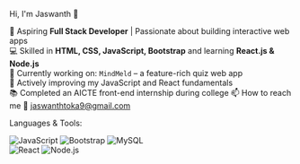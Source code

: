 Hi, I'm Jaswanth 👋

🌱 Aspiring **Full Stack Developer** | Passionate about building interactive web apps  
💻 Skilled in **HTML, CSS, JavaScript, Bootstrap** and learning **React.js & Node.js**  
🎯 Currently working on: `MindMeld` – a feature-rich quiz web app  
🚀 Actively improving my JavaScript and React fundamentals  
📚 Completed an AICTE front-end internship during college 
📫 How to reach me 📧 [jaswanthtoka9@gmail.com](mailto:jaswanthtoka9@gmail.com)


Languages & Tools:

![JavaScript](https://img.shields.io/badge/JavaScript-F7DF1E?style=flat&logo=javascript&logoColor=black)   ![Bootstrap](https://img.shields.io/badge/Bootstrap-7952B3?style=flat&logo=bootstrap&logoColor=white) ![MySQL](https://img.shields.io/badge/MySQL-4479A1?style=flat&logo=mysql&logoColor=white)  
![React](https://img.shields.io/badge/React-61DAFB?style=flat&logo=react&logoColor=black)  ![Node.js](https://img.shields.io/badge/Node.js-339933?style=flat&logo=node.js&logoColor=white)
